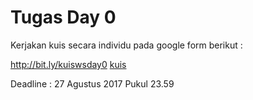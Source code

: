 # Tugas Day 0

Kerjakan kuis secara individu pada google form berikut :

http://bit.ly/kuiswsday0 [kuis]

Deadline : 27 Agustus 2017 Pukul 23.59

 


[kuis]: http://bit.ly/kuiswsday0
